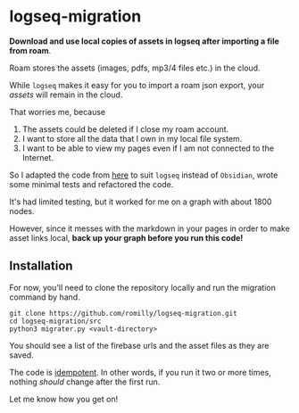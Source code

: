 # logseq-migration

**Download and use local copies of assets in logseq after importing a file from roam**.

Roam stores the assets (images, pdfs, mp3/4 files etc.) in the cloud.

While `logseq` makes it easy for you to import a roam json export, your _assets_ will remain in the cloud.

That worries me, because

1. The assets could be deleted if I close my roam account.
2. I want to store all the data that I own in my local file system.
3. I want to be able to view my pages even if I am not connected to the Internet.

So I adapted the code from [here](https://nicolevanderhoeven.com/blog/20210602-downloading-files-from-roam/) 
to suit `logseq` instead of `Obsidian`, wrote some minimal tests and refactored the code.

It's had limited testing, but it worked for me on a graph with about 1800 nodes.

However, since it messes with the markdown in your pages in order to make asset links local,
**back up your graph before you run this code!**

## Installation

For now, you'll need to clone the repository locally and run the migration command by hand.

```shell
git clone https://github.com/romilly/logseq-migration.git
cd logseq-migration/src
python3 migrater.py <vault-directory>
```

You should see a list of the firebase urls and the asset files as they are saved.

The code is [idempotent](https://en.wikipedia.org/wiki/Idempotence).
In other words, if you run it two or more times, 
nothing _should_ change after the first run.

Let me know how you get on!

